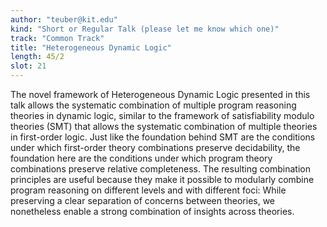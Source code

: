 ```yaml
---
author: "teuber@kit.edu"
kind: "Short or Regular Talk (please let me know which one)"
track: "Common Track"
title: "Heterogeneous Dynamic Logic"
length: 45/2
slot: 21
---
```


The novel framework of Heterogeneous Dynamic Logic presented in this talk allows the systematic combination of multiple program reasoning theories in dynamic logic, similar to the framework of satisfiability modulo theories (SMT) that allows the systematic combination of multiple theories in first-order logic.
Just like the foundation behind SMT are the conditions under which first-order theory combinations preserve decidability, the foundation here are the conditions under which program theory combinations preserve relative completeness.
The resulting combination principles are useful because they make it possible to modularly combine program reasoning on different levels and with different foci:
While preserving a clear separation of concerns between theories, we nonetheless enable a strong combination of insights across theories.
